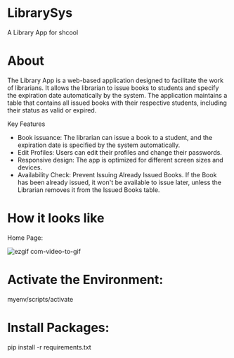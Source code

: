 # LibrarySys
A Library App for shcool

# About
The Library App is a web-based application designed to facilitate the work of librarians. It allows the librarian to issue books to students and specify the expiration date automatically by the system. The application maintains a table that contains all issued books with their respective students, including their status as valid or expired.

Key Features
- Book issuance: The librarian can issue a book to a student, and the expiration date is specified by the system automatically.
- Edit Profiles: Users can edit their profiles and change their passwords.
- Responsive design: The app is optimized for different screen sizes and devices.
- Availability Check: Prevent Issuing Already Issued Books. If the Book has been already issued, it won't be available to issue later, unless the Librarian removes it from the Issued Books table.

# How it looks like
Home Page:

![ezgif com-video-to-gif](https://user-images.githubusercontent.com/89397795/225556566-3f1d276a-498e-4825-871e-511cb082f492.gif)


# Activate the Environment:
myenv/scripts/activate

# Install Packages:
pip install -r requirements.txt
